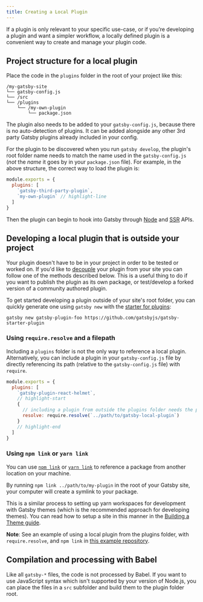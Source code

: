```yaml
---
title: Creating a Local Plugin
---
```


If a plugin is only relevant to your specific use-case, or if you’re developing a plugin and want a simpler workflow, a locally defined plugin is a convenient way to create and manage your plugin code.

## Project structure for a local plugin

Place the code in the `plugins` folder in the root of your project like this:

```text
/my-gatsby-site
└── gatsby-config.js
└── /src
└── /plugins
    └── /my-own-plugin
        └── package.json
```

The plugin also needs to be added to your `gatsby-config.js`, because there is no auto-detection of plugins. It can be added alongside any other 3rd party Gatsby plugins already included in your config.

For the plugin to be discovered when you run `gatsby develop`, the plugin's root folder name needs to match the name used in the `gatsby-config.js` (_not_ the _name_ it goes by in your `package.json` file). For example, in the above structure, the correct way to load the plugin is:

```javascript:title=gatsby-config.js
module.exports = {
  plugins: [
    `gatsby-third-party-plugin`,
    `my-own-plugin` // highlight-line
  ]
}
```

Then the plugin can begin to hook into Gatsby through [Node](/docs/node-apis/) and [SSR](/docs/ssr-apis/) APIs.

## Developing a local plugin that is outside your project

Your plugin doesn't have to be in your project in order to be tested or worked on. If you'd like to [decouple](/docs/glossary#decoupled) your plugin from your site you can follow one of the methods described below. This is a useful thing to do if you want to publish the plugin as its own package, or test/develop a forked version of a community authored plugin.

To get started developing a plugin outside of your site's root folder, you can quickly generate one using `gatsby new` with the [starter for plugins](https://github.com/gatsbyjs/gatsby/tree/master/starters/gatsby-starter-plugin):

```shell
gatsby new gatsby-plugin-foo https://github.com/gatsbyjs/gatsby-starter-plugin
```

### Using `require.resolve` and a filepath

Including a `plugins` folder is not the only way to reference a local plugin. Alternatively, you can include a plugin in your `gatsby-config.js` file by directly referencing its path (relative to the `gatsby-config.js` file) with `require`.

```javascript:title=gatsby-config.js
module.exports = {
  plugins: [
    `gatsby-plugin-react-helmet`,
    // highlight-start
    {
      // including a plugin from outside the plugins folder needs the path to it
      resolve: require.resolve(`../path/to/gatsby-local-plugin`)
    }
    // highlight-end
  ]
}
```

### Using `npm link` or `yarn link`

You can use [`npm link`](https://docs.npmjs.com/cli/link.html) or [`yarn link`](https://yarnpkg.com/lang/en/docs/cli/link/) to reference a package from another location on your machine.

By running `npm link ../path/to/my-plugin` in the root of your Gatsby site, your computer will create a symlink to your package.

This is a similar process to setting up yarn workspaces for development with Gatsby themes (which is the recommended approach for developing themes). You can read how to setup a site in this manner in the [Building a Theme guide](/tutorial/building-a-theme/#set-up-yarn-workspaces).

**Note**: See an example of using a local plugin from the plugins folder, with `require.resolve`, and `npm link` in [this example repository](https://github.com/gatsbyjs/gatsby/tree/master/examples/using-multiple-local-plugins).

## Compilation and processing with Babel

Like all `gatsby-*` files, the code is not processed by Babel. If you want
to use JavaScript syntax which isn't supported by your version of Node.js, you
can place the files in a `src` subfolder and build them to the plugin folder
root.

